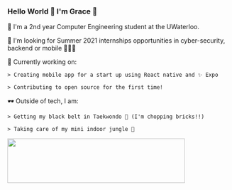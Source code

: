 ### Hello World 👋 I'm Grace 👩

  🌱 I'm a 2nd year Computer Engineering student at the UWaterloo.
  
  🌱 I'm looking for Summer 2021 internships opportunities in cyber-security, backend or mobile 👩🏻‍💻
  
  🔭 Currently working on:
  
    > Creating mobile app for a start up using React native and ✨ Expo
    
    > Contributing to open source for the first time!
   
   🕶 Outside of tech, I am:
   
    > Getting my black belt in Taekwondo 🥋 (I'm chopping bricks!!)
    
    > Taking care of my mini indoor jungle 🌿
    
    
   <img src= "https://media.giphy.com/media/3oz8y07ua4tO49cr3G/giphy.gif" width="400" height="100"  />
